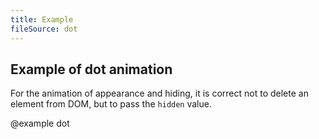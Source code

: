 ```yaml
---
title: Example
fileSource: dot
---
```


## Example of dot animation

For the animation of appearance and hiding, it is correct not to delete an element from DOM, but to pass the `hidden` value.

@example dot

